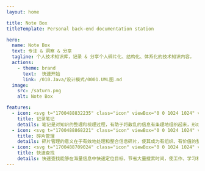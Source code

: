 ```yaml
---
layout: home

title: Note Box
titleTemplate: Personal back-end documentation station

hero:
  name: Note Box
  text: 专注 & 洞察 & 分享
  tagline: 个人技术知识库，记录 & 分享个人碎片化、结构化、体系化的技术知识内容。
  actions:
    - theme: brand
      text:  快速开始
      link: /010.Java/设计模式/0001.UML图.md
  image:
    src: /saturn.png
    alt: Note Box

features:
  - icon: <svg t="1700488832235" class="icon" viewBox="0 0 1024 1024" version="1.1" xmlns="http://www.w3.org/2000/svg" p-id="9771" width="32" height="32"><path d="M266.664 773.808l-90.144 7.576 12.424-88.84z" fill="#4aa3ae" p-id="9772"></path><path d="M869.34 263.576l-43.676 43.672a30.868 30.868 0 0 1-43.652 0 30.86 30.86 0 0 1 0 43.652l-392.992 392.976a30.636 30.636 0 0 1-5.412 4.256 38.04 38.04 0 0 1-29.864 26.736l-177.4 37.932a30.864 30.864 0 0 1-30.868-30.868l37.94-177.392a38.04 38.04 0 0 1 26.736-29.864 30.872 30.872 0 0 1 4.256-5.412l392.992-392.968a30.868 30.868 0 0 1 43.652 0 30.868 30.868 0 0 1 0-43.652l43.676-43.676a30.872 30.872 0 0 1 43.656 0l130.956 130.952a30.86 30.86 0 0 1 0 43.656zM187.924 772.052l152.144-34.852-118.028-117.136zM626.664 212.336l-377.248 377.232 119.304 119.304 377.252-377.236z" fill="#4aa3ae" p-id="9773"></path><path d="M96 882.24h824.16a20 20 0 1 1 0 40H96a20 20 0 0 1 0-40z m435.88-100.28h392.08a20 20 0 0 1 0 40h-392.08a20 20 0 0 1 0-40z" fill="#4aa3ae" p-id="9774"></path></svg>
    title: 记录笔记
    details: 笔记是对知识的整理和梳理过程，有助于将散乱的信息有条理地组织起来，形成系统化的认识。
  - icon: <svg t="1700488868221" class="icon" viewBox="0 0 1024 1024" version="1.1" xmlns="http://www.w3.org/2000/svg" p-id="11049" width="32" height="32"><path d="M455.04 108.8a148.288 148.288 0 0 1 142.592 107.712l1.28 5.12h196.672l6.272 6.336v193.728l5.12 1.28c56.704 16 98.304 63.936 106.688 121.408l1.152 10.88 0.384 10.496a148.48 148.48 0 0 1-108.16 142.72l-5.248 1.216 0.064 199.232-6.272 6.272H540.096l-6.336-6.4 0.384-29.696a78.592 78.592 0 0 0-78.848-78.848A78.912 78.912 0 0 0 376.96 871.04l-0.448 9.088 0.384 28.672-6.336 6.4H115.072l-6.272-6.272v-255.936l6.272-6.272h28.416a78.848 78.848 0 0 0 8.064-157.312l-8.064-0.448h-28.416L108.8 482.688v-254.72l6.272-6.272 196.16-0.064 1.28-5.12a148.224 148.224 0 0 1 121.216-106.176l10.88-1.152 10.432-0.384z m0.064 68.8l-8.896 0.576A79.04 79.04 0 0 0 376.768 247.68l-0.448 8.896-0.192 28.16-6.272 6.272H178.112V423.68l5.184 1.28A148.48 148.48 0 0 1 291.2 557.44l0.384 10.432a148.48 148.48 0 0 1-108.288 142.784l-5.184 1.28v133.952h132.864l1.216-5.12a148.48 148.48 0 0 1 132.48-109.44l10.624-0.384a148.48 148.48 0 0 1 143.104 109.824l1.152 5.12h132.928l0.064-194.816 6.336-6.272h28.288A79.04 79.04 0 0 0 846.08 565.76a78.592 78.592 0 0 0-69.952-78.336l-8.896-0.512h-28.288l-6.336-6.272V291.008H540.288l-6.272-6.208-0.192-28.288a78.848 78.848 0 0 0-70.72-78.464l-8.064-0.448z" fill="#4aa3ae" p-id="11050"></path></svg>
    title: 碎片管理
    details: 碎片管理的意义在于有效地处理和整合信息碎片，使其成为有组织、有价值的整体。
  - icon: <svg t="1700488709024" class="icon" viewBox="0 0 1024 1024" version="1.1" xmlns="http://www.w3.org/2000/svg" p-id="7378" width="32" height="32"><path d="M498.778884 933.317675l-322.183863 0c-62.562894 0-85.86153-23.422456-85.86153-85.86153L90.733491 177.973414c0-65.574484 21.252023-85.86153 85.86153-85.86153l669.482731 0c69.543889 0 85.86153 20.969591 85.86153 85.86153l0 323.43025c0 7.369851 5.974062 13.343913 13.344936 13.343913l0 0c7.369851 0 13.343913-5.974062 13.343913-13.343913L958.62813 151.284565c0-47.223534-38.637995-85.86153-85.86153-85.86153l-722.859405 0c-47.224558 0-85.862553 38.637995-85.862553 85.86153l0 722.859405c0 47.224558 38.637995 85.86153 85.86153 85.86153l348.872712 0c7.369851 0 13.343913-5.974062 13.343913-13.343913l0 0C512.122797 939.291736 506.148735 933.317675 498.778884 933.317675z" fill="#4aa3ae" p-id="7379"></path><path d="M944.972109 870.718965l-165.130921-176.63493c34.229592-51.160193 54.201459-112.667036 54.201459-178.844248 0-177.859827-144.183843-322.042647-322.042647-322.042647s-322.042647 144.183843-322.042647 322.042647 144.18282 322.042647 322.042647 322.042647c71.635527 0 137.798413-23.401989 191.288674-62.96096l160.872944 172.07917 0.00921 0.011256c8.179286 8.727779 19.299555 13.751189 31.31624 14.141068 0.503467 0.016373 1.003863 0.023536 1.506307 0.023536 11.460006 0 22.298865-4.266164 30.661324-12.101619l15.245216-14.285355C960.969455 917.256884 961.894524 888.779296 944.972109 870.718965zM219.246423 516.906753c0-162.604378 131.817188-294.422589 294.421566-294.422589s294.421566 131.817188 294.421566 294.422589-131.817188 294.422589-294.421566 294.422589S219.246423 679.512155 219.246423 516.906753zM925.406494 915.52238l-15.245216 14.285355c-3.742231 3.50687-8.648984 5.344728-13.84431 5.175883-5.179976-0.167822-9.961886-2.317789-13.467733-6.052856l-159.069879-170.153308 43.455721-40.7194 159.060669 170.143075C933.581688 895.978255 933.183622 908.234393 925.406494 915.52238z" fill="#4aa3ae" p-id="7380"></path><path d="M320.270281 522.023284c-0.031722-1.446955-0.055259-2.895957-0.055259-4.350075 0-106.670461 86.782505-193.452967 193.452967-193.452967 19.644409 0 38.611389 2.952238 56.489572 8.42181 0 0 15.242146 5.272074 19.524682-5.008061 5.116531-12.279674-5.935176-17.506722-8.139378-18.22713-21.378913-6.986111-44.192501-10.769274-67.874877-10.769274-58.506509 0-113.511263 22.783913-154.881486 64.154135-41.370223 41.370223-64.153112 96.374978-64.153112 154.881486 0 3.669576 2.863211 15.787568 13.640672 14.622022C320.894498 530.931165 320.270281 522.023284 320.270281 522.023284z" fill="#4aa3ae" p-id="7381"></path><path d="M693.715645 588.44609c-27.695782 70.212108-95.330182 120.460536-174.756139 122.604362 0 0-15.251356 0.254803-15.251356 13.472849 0 11.811 12.780071 12.172227 14.186094 12.145621 56.925501-1.069355 110.282732-23.741727 150.656255-64.114227 22.671349-22.671349 39.756469-49.437969 50.570769-78.630848 1.711991-4.621251 0.540306-13.192464-7.014764-15.636119C705.175651 576.047712 697.674816 578.410526 693.715645 588.44609z" fill="#4aa3ae" p-id="7382"></path></svg>
    title: 快速查找
    details: 快速查找能够在海量信息中快速定位目标，节省大量搜索时间，使工作、学习和生活更加高效。
---
```


<style>
:root {
   --vp-home-hero-name-color: transparent;
  --vp-home-hero-name-background: -webkit-linear-gradient(
    315deg,
    #3498db 10%,
    #1abc9c
  );

  --vp-home-hero-image-background-image: linear-gradient(
    -45deg,
    #3498db 50%,
    #1abc9c 50%
  );
  --vp-home-hero-image-filter: blur(40px);

  /* 1.0.0-beta.7 及以前版本配色方案 */
  --vp-button-brand-bg: #4aa3ae;
  --vp-button-brand-hover-border: #1abc9c;

  --vp-c-brand-1: #4aa3ae;
  --vp-c-brand: #7DC4CC;
  --vp-c-brand-light: #BC95C6;
  --vp-c-brand-lighter: #BC95C6;
  --vp-c-brand-lightest: #BC95C6;
  --vp-c-brand-dark: #7DC4CC;
  --vp-c-brand-darker: #BC95C6;
  --vp-c-brand-darkest: #BC95C6;
  --vp-c-brand-dimm-1: #BC95C6;
  --vp-c-brand-dimm-2: #BC95C6;
  --vp-c-brand-dimm-3: #BC95C6;
}

@media (min-width: 640px) {
  :root {
    --vp-home-hero-image-filter: blur(56px);
  }
}

@media (min-width: 960px) {
  :root {
    --vp-home-hero-image-filter: blur(68px);
  }
}
</style>
